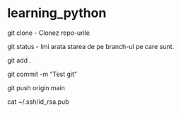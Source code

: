 # learning_python
git clone - Clonez repo-urile

git status - Imi arata starea de pe branch-ul pe care sunt.

git add .

git commit -m "Test git"

git push origin main 

cat ~/.ssh/id_rsa.pub